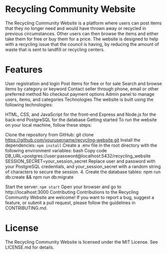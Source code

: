 # Recycling Community Website
The Recycling Community Website is a platform where users can post items that they no longer need and would have thrown away or recycled in previous circumstances. Other users can then browse the items and either take them for free or buy them for a price. The website is designed to help with a recycling issue that the council is having, by reducing the amount of waste that is sent to landfill or recycling centers.

# Features
User registration and login
Post items for free or for sale
Search and browse items by category or keyword
Contact seller through phone, email or other preferred method
No checkout payment options
Admin panel to manage users, items, and categories
Technologies
The website is built using the following technologies:

HTML, CSS, and JavaScript for the front-end
Express and Node.js for the back-end
PostgreSQL for the database
Getting started
To run the website on your local machine, follow these steps:

Clone the repository from GitHub: git clone https://github.com/yourusername/recycling-website.git
Install the dependencies: `npm install`
Create a .env file in the root directory with the following environment variables:
bash
Copy code
DB_URL=postgres://user:password@localhost:5432/recycling_website
SESSION_SECRET=your_session_secret
Replace user and password with your PostgreSQL credentials, and your_session_secret with a random string of characters to secure the session.
4. Create the database tables: npm run db:create && npm run db:migrate

Start the server: `npm start`
Open your browser and go to http://localhost:3000
Contributing
Contributions to the Recycling Community Website are welcome! If you want to report a bug, suggest a feature, or submit a pull request, please follow the guidelines in CONTRIBUTING.md.

# License
The Recycling Community Website is licensed under the MIT License. See LICENSE.md for details.
